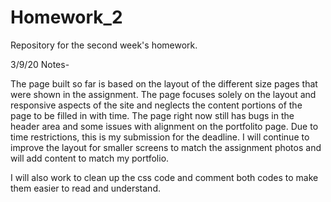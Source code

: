 # Homework_2
Repository for the second week's homework.

3/9/20 Notes-

The page built so far is based on the layout of the different size pages that were shown in the assignment. The page focuses solely on the layout and responsive aspects of the site and neglects the content portions of the page to be filled in with time. The page right now still has bugs in the header area and some issues with alignment on the portfolito page. Due to time restrictions, this is my submission for the deadline. I will continue to improve the layout for smaller screens to match the assignment photos and will add content to match my portfolio.

I will also work to clean up the css code and comment both codes to make them easier to read and understand.
